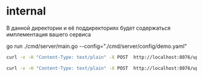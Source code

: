 # internal

В данной директории и её поддиректориях будет содержаться имплементация вашего сервиса

go run ./cmd/server/main.go  --config="./cmd/server/config/demo.yaml"

```bash
curl -v -H "Content-Type: text/plain" -X POST  http://localhost:8076/update/gauge/param1/2
```

```bash
curl -v -H "Content-Type: text/plain" -X POST  http://localhost:8076/update/gauge1/param1/2
```